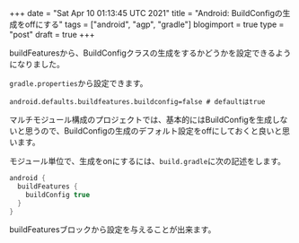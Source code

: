 +++
date = "Sat Apr 10 01:13:45 UTC 2021"
title = "Android: BuildConfigの生成をoffにする"
tags = ["android", "agp", "gradle"]
blogimport = true
type = "post"
draft = true
+++

buildFeaturesから、BuildConfigクラスの生成をするかどうかを設定できるようになりました。

`gradle.properties`から設定できます。

```
android.defaults.buildfeatures.buildconfig=false # defaultはtrue
```

マルチモジュール構成のプロジェクトでは、基本的にはBuildConfigを生成しないと思うので、BuildConfigの生成のデフォルト設定をoffにしておくと良いと思います。

モジュール単位で、生成をonにするには、`build.gradle`に次の記述をします。

```groovy
android {
  buildFeatures {
    buildConfig true
  }
}
```

buildFeaturesブロックから設定を与えることが出来ます。
